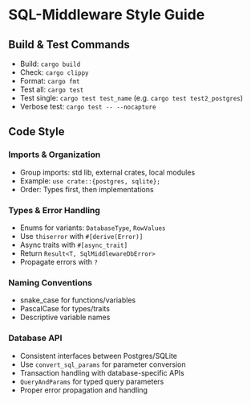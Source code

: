 # SQL-Middleware Style Guide

## Build & Test Commands
- Build: `cargo build`
- Check: `cargo clippy`
- Format: `cargo fmt`
- Test all: `cargo test`
- Test single: `cargo test test_name` (e.g. `cargo test test2_postgres`)
- Verbose test: `cargo test -- --nocapture`

## Code Style

### Imports & Organization
- Group imports: std lib, external crates, local modules
- Example: `use crate::{postgres, sqlite};`
- Order: Types first, then implementations

### Types & Error Handling
- Enums for variants: `DatabaseType`, `RowValues`
- Use `thiserror` with `#[derive(Error)]`
- Async traits with `#[async_trait]`
- Return `Result<T, SqlMiddlewareDbError>`
- Propagate errors with `?`

### Naming Conventions
- snake_case for functions/variables
- PascalCase for types/traits
- Descriptive variable names

### Database API
- Consistent interfaces between Postgres/SQLite
- Use `convert_sql_params` for parameter conversion
- Transaction handling with database-specific APIs
- `QueryAndParams` for typed query parameters
- Proper error propagation and handling